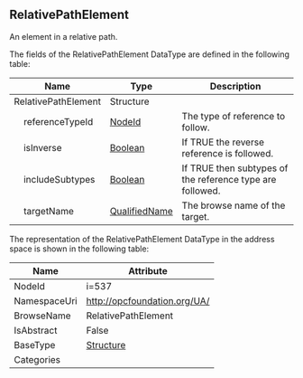<!-- datatype -->
## RelativePathElement
An element in a relative path.  
<!-- end of description -->
The fields of the RelativePathElement DataType are defined in the following table:  

|Name|Type|Description|
|---|---|---|
|RelativePathElement|Structure||
|&nbsp;&nbsp;&nbsp;&nbsp;referenceTypeId|[NodeId](../../DataTypes/NodeId/readme.md)|The type of reference to follow.|
|&nbsp;&nbsp;&nbsp;&nbsp;isInverse|[Boolean](../../DataTypes/Boolean/readme.md)|If TRUE the reverse reference is followed.|
|&nbsp;&nbsp;&nbsp;&nbsp;includeSubtypes|[Boolean](../../DataTypes/Boolean/readme.md)|If TRUE then subtypes of the reference type are followed.|
|&nbsp;&nbsp;&nbsp;&nbsp;targetName|[QualifiedName](../../DataTypes/QualifiedName/readme.md)|The browse name of the target.|

The representation of the RelativePathElement DataType in the address space is shown in the following table:  

|Name|Attribute|
|---|---|
|NodeId|i=537|
|NamespaceUri|http://opcfoundation.org/UA/|
|BrowseName|RelativePathElement|
|IsAbstract|False|
|BaseType|[Structure](../../DataTypes/Structure/readme.md)|
|Categories||

